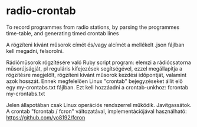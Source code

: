 # radio-crontab
To record programmes from radio stations, by parsing the programmes time-table, and generating timed crontab lines

A rögzíteni kívánt műsorok címét és/vagy alcímét a mellékelt .json fájlban kell megadni, felsorolni.

Rádióműsorok rögzítésére való Ruby script program: elemzi a rádiócsatorna műsorújságját, pl reguláris kifejezések segítségével,
ezzel megállapítja a rögzítésre megjelölt, rögzíteni kívánt műsorok kezdési időpontját, valamint azok hosszát. Ennek
megfelelően Linux "crontab" bejegyzéseket állít elő egy my-crontabs.txt fájlban. Ezt kell hozzáadni a crontab-unkhoz: 
fcrontab my-crontabs.txt  

Jelen állapotában csak Linux operációs rendszerrel működik. Javítgassátok.
A crontab "fcrontab / fcron" változatával, implementációjával használható: https://github.com/yo8192/fcron

